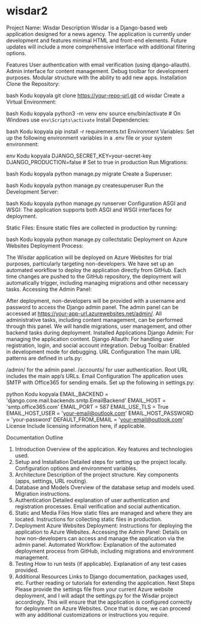 # wisdar2
Project Name: Wisdar
Description
Wisdar is a Django-based web application designed for a news agency. The application is currently under development and features minimal HTML and front-end elements. Future updates will include a more comprehensive interface with additional filtering options.

Features
User authentication with email verification (using django-allauth).
Admin interface for content management.
Debug toolbar for development purposes.
Modular structure with the ability to add new apps.
Installation
Clone the Repository:

bash
Kodu kopyala
git clone https://your-repo-url.git
cd wisdar
Create a Virtual Environment:

bash
Kodu kopyala
python3 -m venv env
source env/bin/activate  # On Windows use `env\Scripts\activate`
Install Dependencies:

bash
Kodu kopyala
pip install -r requirements.txt
Environment Variables:
Set up the following environment variables in a .env file or your system environment:

env
Kodu kopyala
DJANGO_SECRET_KEY=your-secret-key
DJANGO_PRODUCTION=false  # Set to true in production
Run Migrations:

bash
Kodu kopyala
python manage.py migrate
Create a Superuser:

bash
Kodu kopyala
python manage.py createsuperuser
Run the Development Server:

bash
Kodu kopyala
python manage.py runserver
Configuration
ASGI and WSGI:
The application supports both ASGI and WSGI interfaces for deployment.

Static Files:
Ensure static files are collected in production by running:

bash
Kodu kopyala
python manage.py collectstatic
Deployment on Azure Websites
Deployment Process:

The Wisdar application will be deployed on Azure Websites for trial purposes, particularly targeting non-developers. We have set up an automated workflow to deploy the application directly from GitHub.
Each time changes are pushed to the GitHub repository, the deployment will automatically trigger, including managing migrations and other necessary tasks.
Accessing the Admin Panel:

After deployment, non-developers will be provided with a username and password to access the Django admin panel. The admin panel can be accessed at https://your-app-url.azurewebsites.net/admin/.
All administrative tasks, including content management, can be performed through this panel. We will handle migrations, user management, and other backend tasks during deployment.
Installed Applications
Django Admin: For managing the application content.
Django Allauth: For handling user registration, login, and social account integration.
Debug Toolbar: Enabled in development mode for debugging.
URL Configuration
The main URL patterns are defined in urls.py:

/admin/ for the admin panel.
/accounts/ for user authentication.
Root URL includes the main app’s URLs.
Email Configuration
The application uses SMTP with Office365 for sending emails. Set up the following in settings.py:

python
Kodu kopyala
EMAIL_BACKEND = 'django.core.mail.backends.smtp.EmailBackend'
EMAIL_HOST = 'smtp.office365.com'
EMAIL_PORT = 587
EMAIL_USE_TLS = True
EMAIL_HOST_USER = 'your-email@outlook.com'
EMAIL_HOST_PASSWORD = 'your-password'
DEFAULT_FROM_EMAIL = 'your-email@outlook.com'
License
Include licensing information here, if applicable.

Documentation Outline
1. Introduction
Overview of the application.
Key features and technologies used.
2. Setup and Installation
Detailed steps for setting up the project locally.
Configuration options and environment variables.
3. Architecture
Description of the project structure.
Key components (apps, settings, URL routing).
4. Database and Models
Overview of the database setup and models used.
Migration instructions.
5. Authentication
Detailed explanation of user authentication and registration processes.
Email verification and social authentication.
6. Static and Media Files
How static files are managed and where they are located.
Instructions for collecting static files in production.
7. Deployment
Azure Websites Deployment: Instructions for deploying the application to Azure Websites.
Accessing the Admin Panel: Details on how non-developers can access and manage the application via the admin panel.
Automated Workflow: Explanation of the automated deployment process from GitHub, including migrations and environment management.
8. Testing
How to run tests (if applicable).
Explanation of any test cases provided.
9. Additional Resources
Links to Django documentation, packages used, etc.
Further reading or tutorials for extending the application.
Next Steps
Please provide the settings file from your current Azure website deployment, and I will adapt the settings.py for the Wisdar project accordingly. This will ensure that the application is configured correctly for deployment on Azure Websites. Once that is done, we can proceed with any additional customizations or instructions you require.






